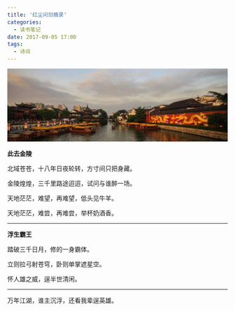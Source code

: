```yaml
---
title: '红尘问剑摘录'
categories:
  - 读书笔记
date: 2017-09-05 17:00
tags:
  - 诗词
---
```


![金陵](/assets/201709/9de99af365a6575773e2092d3a9e9649.jpg)

**此去金陵**

北域苍苍，十八年日夜轮转，方寸间只把身藏。

金陵煌煌，三千里路途迢迢，试问与谁醉一场。

天地茫茫，难望，再难望，低头见牛羊。

天地茫茫，难尝，再难尝，举杯奶酒香。

---

**浮生霸王**

踏破三千日月，修的一身霸体。

立则拉弓射苍穹，卧则单掌遮星空。

怀人雄之威，逞半世清闲。

---

万年江湖，谁主沉浮，还看我辈逞英雄。

